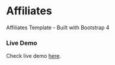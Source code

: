 # Affiliates

Affiliates Template - Built with Bootstrap 4

### Live Demo

Check live demo [here](https://demo.appzaib.com/affiliates/src).
